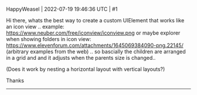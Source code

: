 HappyWeasel | 2022-07-19 19:46:36 UTC | #1

Hi there, whats the best way to create a custom UIElement that works like an icon view .. example: 
 https://www.neuber.com/free/iconview/iconview.png  or  maybe explorer when showing folders in icon view: https://www.elevenforum.com/attachments/1645069384090-png.22145/  
(arbitrary examples from the web) .. so bascially the children are arranged in a grid and and it adjusts when the parents size is changed.. 

(Does it work by nesting a horizontal layout with vertical layouts?)

Thanks

-------------------------

